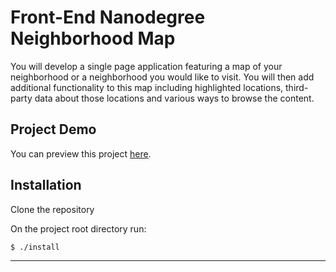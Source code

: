 Front-End Nanodegree Neighborhood Map
====

You will develop a single page application featuring a map of your neighborhood or a neighborhood you would like to visit. You will then add additional functionality to this map including highlighted locations, third-party data about those locations and various ways to browse the content.

Project Demo
------------

You can preview this project [here](https://zomars.github.io/frontend-nanodegree-neighborhood-map/).

Installation
------------

Clone the repository

On the project root directory run:

```
$ ./install
```

-------
